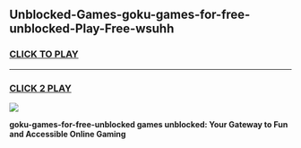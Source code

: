 
## Unblocked-Games-goku-games-for-free-unblocked-Play-Free-wsuhh
<h3>
<a href="https://premium76.site?title=goku-games-for-free-unblocked&ref=18A">CLICK TO PLAY</a></h3>
<hr>

<h3>
<a href="https://premium76.site?title=goku-games-for-free-unblocked&ref=18A">CLICK 2 PLAY</a>
  
</h3>

<a href="https://premium76.site?title=goku-games-for-free-unblocked&ref=18A"><img src="https://clearcache.store/games.png"></a>


**goku-games-for-free-unblocked games unblocked: Your Gateway to Fun and Accessible Online Gaming**
